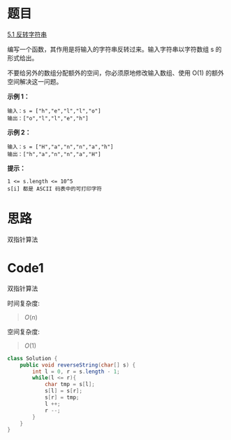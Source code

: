 # 题目

[5.1 反转字符串](https://leetcode.cn/problems/reverse-string/)

编写一个函数，其作用是将输入的字符串反转过来。输入字符串以字符数组 s 的形式给出。

不要给另外的数组分配额外的空间，你必须原地修改输入数组、使用 O(1) 的额外空间解决这一问题。

**示例 1：**
``` 
输入：s = ["h","e","l","l","o"]
输出：["o","l","l","e","h"]
```

**示例 2：**
``` 
输入：s = ["H","a","n","n","a","h"]
输出：["h","a","n","n","a","H"]
```


**提示：**
``` 
1 <= s.length <= 10^5
s[i] 都是 ASCII 码表中的可打印字符
```

# 思路
双指针算法

# Code1
双指针算法

时间复杂度:
> $O(n)$  

空间复杂度:
> $O(1)$

```Java
class Solution {
    public void reverseString(char[] s) {
        int l = 0, r = s.length - 1;
        while(l <= r){
            char tmp = s[l];
            s[l] = s[r];
            s[r] = tmp;
            l ++;
            r --;
        }
    }
}
```